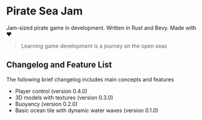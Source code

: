 # Pirate Sea Jam

Jam-sized pirate game in development. Written in Rust and Bevy. Made with ❤️

> Learning game development is a journey on the open seas

## Changelog and Feature List
The following brief changelog includes main concepts and features
* Player control (version 0.4.0)
* 3D models with textures (version 0.3.0)
* Buoyancy (version 0.2.0)
* Basic ocean tile with dynamic water waves (version 0.1.0)

